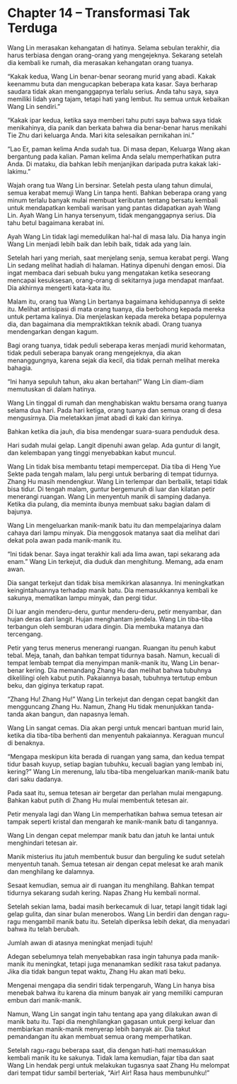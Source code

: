 # Chapter 14 – Transformasi Tak Terduga

Wang Lin merasakan kehangatan di hatinya. Selama sebulan terakhir, dia harus terbiasa dengan orang-orang yang mengejeknya. Sekarang setelah dia kembali ke rumah, dia merasakan kehangatan orang tuanya.

“Kakak kedua, Wang Lin benar-benar seorang murid yang abadi. Kakak keenammu buta dan mengucapkan beberapa kata kasar. Saya berharap saudara tidak akan menganggapnya terlalu serius. Anda tahu saya, saya memiliki lidah yang tajam, tetapi hati yang lembut. Itu semua untuk kebaikan Wang Lin sendiri.”

“Kakak ipar kedua, ketika saya memberi tahu putri saya bahwa saya tidak menikahinya, dia panik dan berkata bahwa dia benar-benar harus menikahi Tie Zhu dari keluarga Anda. Mari kita selesaikan pernikahan ini.”

“Lao Er, paman kelima Anda sudah tua. Di masa depan, Keluarga Wang akan bergantung pada kalian. Paman kelima Anda selalu memperhatikan putra Anda. Di mataku, dia bahkan lebih menjanjikan daripada putra kakak laki-lakimu.”

Wajah orang tua Wang Lin bersinar. Setelah pesta ulang tahun dimulai, semua kerabat memuji Wang Lin tanpa henti. Bahkan beberapa orang yang minum terlalu banyak mulai membuat keributan tentang bersatu kembali untuk mendapatkan kembali warisan yang pantas didapatkan ayah Wang Lin. Ayah Wang Lin hanya tersenyum, tidak menganggapnya serius. Dia tahu betul bagaimana kerabat ini.

Ayah Wang Lin tidak lagi memedulikan hal-hal di masa lalu. Dia hanya ingin Wang Lin menjadi lebih baik dan lebih baik, tidak ada yang lain.

Setelah hari yang meriah, saat menjelang senja, semua kerabat pergi. Wang Lin sedang melihat hadiah di halaman. Hatinya dipenuhi dengan emosi. Dia ingat membaca dari sebuah buku yang mengatakan ketika seseorang mencapai kesuksesan, orang-orang di sekitarnya juga mendapat manfaat. Dia akhirnya mengerti kata-kata itu.

Malam itu, orang tua Wang Lin bertanya bagaimana kehidupannya di sekte itu. Melihat antisipasi di mata orang tuanya, dia berbohong kepada mereka untuk pertama kalinya. Dia menjelaskan kepada mereka betapa populernya dia, dan bagaimana dia mempraktikkan teknik abadi. Orang tuanya mendengarkan dengan kagum.

Bagi orang tuanya, tidak peduli seberapa keras menjadi murid kehormatan, tidak peduli seberapa banyak orang mengejeknya, dia akan menanggungnya, karena sejak dia kecil, dia tidak pernah melihat mereka bahagia.

“Ini hanya sepuluh tahun, aku akan bertahan!” Wang Lin diam-diam memutuskan di dalam hatinya.

Wang Lin tinggal di rumah dan menghabiskan waktu bersama orang tuanya selama dua hari. Pada hari ketiga, orang tuanya dan semua orang di desa mengusirnya. Dia meletakkan jimat abadi di kaki dan kirinya.

Bahkan ketika dia jauh, dia bisa mendengar suara-suara penduduk desa.

Hari sudah mulai gelap. Langit dipenuhi awan gelap. Ada guntur di langit, dan kelembapan yang tinggi menyebabkan kabut muncul.

Wang Lin tidak bisa membantu tetapi mempercepat. Dia tiba di Heng Yue Sekte pada tengah malam, lalu pergi untuk berbaring di tempat tidurnya. Zhang Hu masih mendengkur. Wang Lin terlempar dan berbalik, tetapi tidak bisa tidur. Di tengah malam, guntur bergemuruh di luar dan kilatan petir menerangi ruangan. Wang Lin menyentuh manik di samping dadanya. Ketika dia pulang, dia meminta ibunya membuat saku bagian dalam di bajunya.

Wang Lin mengeluarkan manik-manik batu itu dan mempelajarinya dalam cahaya dari lampu minyak. Dia menggosok matanya saat dia melihat dari dekat pola awan pada manik-manik itu.

“Ini tidak benar. Saya ingat terakhir kali ada lima awan, tapi sekarang ada enam.” Wang Lin terkejut, dia duduk dan menghitung. Memang, ada enam awan.

Dia sangat terkejut dan tidak bisa memikirkan alasannya. Ini meningkatkan keingintahuannya terhadap manik batu. Dia memasukkannya kembali ke sakunya, mematikan lampu minyak, dan pergi tidur.

Di luar angin menderu-deru, guntur menderu-deru, petir menyambar, dan hujan deras dari langit. Hujan menghantam jendela. Wang Lin tiba-tiba terbangun oleh semburan udara dingin. Dia membuka matanya dan tercengang.

Petir yang terus menerus menerangi ruangan. Ruangan itu penuh kabut tebal. Meja, tanah, dan bahkan tempat tidurnya basah. Namun, kecuali di tempat lembab tempat dia menyimpan manik-manik itu, Wang Lin benar-benar kering. Dia memandang Zhang Hu dan melihat bahwa tubuhnya dikelilingi oleh kabut putih. Pakaiannya basah, tubuhnya tertutup embun beku, dan giginya terkatup rapat.

“Zhang Hu! Zhang Hu!” Wang Lin terkejut dan dengan cepat bangkit dan mengguncang Zhang Hu. Namun, Zhang Hu tidak menunjukkan tanda-tanda akan bangun, dan napasnya lemah.

Wang Lin sangat cemas. Dia akan pergi untuk mencari bantuan murid lain, ketika dia tiba-tiba berhenti dan menyentuh pakaiannya. Keraguan muncul di benaknya.

“Mengapa meskipun kita berada di ruangan yang sama, dan kedua tempat tidur basah kuyup, setiap bagian tubuhku, kecuali bagian yang lembab ini, kering?” Wang Lin merenung, lalu tiba-tiba mengeluarkan manik-manik batu dari saku dadanya.

Pada saat itu, semua tetesan air bergetar dan perlahan mulai mengapung. Bahkan kabut putih di Zhang Hu mulai membentuk tetesan air.

Petir menyala lagi dan Wang Lin memperhatikan bahwa semua tetesan air tampak seperti kristal dan mengarah ke manik-manik batu di tangannya.

Wang Lin dengan cepat melempar manik batu dan jatuh ke lantai untuk menghindari tetesan air.

Manik misterius itu jatuh membentuk busur dan berguling ke sudut setelah menyentuh tanah. Semua tetesan air dengan cepat melesat ke arah manik dan menghilang ke dalamnya.

Sesaat kemudian, semua air di ruangan itu menghilang. Bahkan tempat tidurnya sekarang sudah kering. Napas Zhang Hu kembali normal.

Setelah sekian lama, badai masih berkecamuk di luar, tetapi langit tidak lagi gelap gulita, dan sinar bulan menerobos. Wang Lin berdiri dan dengan ragu-ragu mengambil manik batu itu. Setelah diperiksa lebih dekat, dia menyadari bahwa itu telah berubah.

Jumlah awan di atasnya meningkat menjadi tujuh!

Adegan sebelumnya telah menyebabkan rasa ingin tahunya pada manik-manik itu meningkat, tetapi juga menanamkan sedikit rasa takut padanya. Jika dia tidak bangun tepat waktu, Zhang Hu akan mati beku.

Mengenai mengapa dia sendiri tidak terpengaruh, Wang Lin hanya bisa menebak bahwa itu karena dia minum banyak air yang memiliki campuran embun dari manik-manik.

Namun, Wang Lin sangat ingin tahu tentang apa yang dilakukan awan di manik batu itu. Tapi dia menghilangkan gagasan untuk pergi keluar dan membiarkan manik-manik menyerap lebih banyak air. Dia takut pemandangan itu akan membuat semua orang memperhatikan.

Setelah ragu-ragu beberapa saat, dia dengan hati-hati memasukkan kembali manik itu ke sakunya. Tidak lama kemudian, fajar tiba dan saat Wang Lin hendak pergi untuk melakukan tugasnya saat Zhang Hu melompat dari tempat tidur sambil berteriak, “Air! Air! Rasa haus membunuhku!”